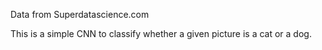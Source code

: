 Data from Superdatascience.com

This is a simple CNN to classify whether  a given picture is a cat or a dog.
